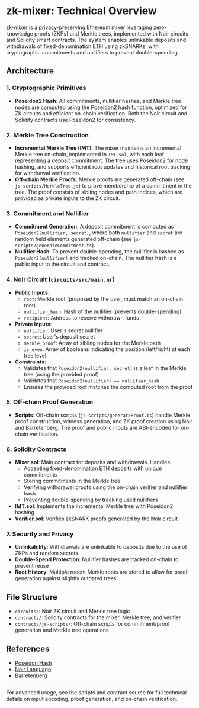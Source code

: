 # zk-mixer: Technical Overview

zk-mixer is a privacy-preserving Ethereum mixer leveraging zero-knowledge proofs (ZKPs) and Merkle trees, implemented with Noir circuits and Solidity smart contracts. The system enables unlinkable deposits and withdrawals of fixed-denomination ETH using zkSNARKs, with cryptographic commitments and nullifiers to prevent double-spending.

## Architecture

### 1. Cryptographic Primitives

- **Poseidon2 Hash**: All commitments, nullifier hashes, and Merkle tree nodes are computed using the Poseidon2 hash function, optimized for ZK circuits and efficient on-chain verification. Both the Noir circuit and Solidity contracts use Poseidon2 for consistency.

### 2. Merkle Tree Construction

- **Incremental Merkle Tree (IMT)**: The mixer maintains an incremental Merkle tree on-chain, implemented in `IMT.sol`, with each leaf representing a deposit commitment. The tree uses Poseidon2 for node hashing, and supports efficient root updates and historical root tracking for withdrawal verification.
- **Off-chain Merkle Proofs**: Merkle proofs are generated off-chain (see `js-scripts/MerkleTree.js`) to prove membership of a commitment in the tree. The proof consists of sibling nodes and path indices, which are provided as private inputs to the ZK circuit.

### 3. Commitment and Nullifier

- **Commitment Generation**: A deposit commitment is computed as `Poseidon2(nullifier, secret)`, where both `nullifier` and `secret` are random field elements generated off-chain (see `js-scripts/generateCommitment.ts`).
- **Nullifier Hash**: To prevent double-spending, the nullifier is hashed as `Poseidon2(nullifier)` and tracked on-chain. The nullifier hash is a public input to the circuit and contract.

### 4. Noir Circuit (`circuits/src/main.nr`)

- **Public Inputs**:
  - `root`: Merkle root (proposed by the user, must match an on-chain root)
  - `nullifier_hash`: Hash of the nullifier (prevents double-spending)
  - `recipient`: Address to receive withdrawn funds
- **Private Inputs**:
  - `nullifier`: User's secret nullifier
  - `secret`: User's deposit secret
  - `merkle_proof`: Array of sibling nodes for the Merkle path
  - `is_even`: Array of booleans indicating the position (left/right) at each tree level
- **Constraints**:
  - Validates that `Poseidon2(nullifier, secret)` is a leaf in the Merkle tree (using the provided proof)
  - Validates that `Poseidon2(nullifier) == nullifier_hash`
  - Ensures the provided root matches the computed root from the proof

### 5. Off-chain Proof Generation

- **Scripts**: Off-chain scripts (`js-scripts/generateProof.ts`) handle Merkle proof construction, witness generation, and ZK proof creation using Noir and Barretenberg. The proof and public inputs are ABI-encoded for on-chain verification.

### 6. Solidity Contracts

- **Mixer.sol**: Main contract for deposits and withdrawals. Handles:
  - Accepting fixed-denomination ETH deposits with unique commitments
  - Storing commitments in the Merkle tree
  - Verifying withdrawal proofs using the on-chain verifier and nullifier hash
  - Preventing double-spending by tracking used nullifiers
- **IMT.sol**: Implements the incremental Merkle tree with Poseidon2 hashing
- **Verifier.sol**: Verifies zkSNARK proofs generated by the Noir circuit

### 7. Security and Privacy

- **Unlinkability**: Withdrawals are unlinkable to deposits due to the use of ZKPs and random secrets
- **Double-Spend Protection**: Nullifier hashes are tracked on-chain to prevent reuse
- **Root History**: Multiple recent Merkle roots are stored to allow for proof generation against slightly outdated trees

## File Structure

- `circuits/`: Noir ZK circuit and Merkle tree logic
- `contracts/`: Solidity contracts for the mixer, Merkle tree, and verifier
- `contracts/js-scripts/`: Off-chain scripts for commitment/proof generation and Merkle tree operations

## References

- [Poseidon Hash](https://eprint.iacr.org/2019/458)
- [Noir Language](https://noir-lang.org/)
- [Barretenberg](https://github.com/AztecProtocol/barretenberg)

---

For advanced usage, see the scripts and contract source for full technical details on input encoding, proof generation, and on-chain verification.
